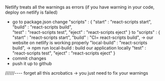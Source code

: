 Netlify treats all the warnings as errors (if you have warning in your code, deploy on netlify is failed)

- go to package.json
    change
    "scripts" : {
        "start" : "react-scripts start",
        "build" : "react-scripts build",    
        "test" : "react-scripts test",
        "eject" : "react-scripts eject"
    }
    to
    "scripts" : {
        "start" : "react-scripts start",
        "build" : "CI= react-scripts build",        -> our website on netlify is working properly
        "local-build" : "react-scripts build",      -> npm run local-build : build our application locally
        "test" : "react-scripts test",
        "eject" : "react-scripts eject"
    }
- commit changes
- push it up to github


//////---- forget all this acrobatics -> you just need to fix your warnings
